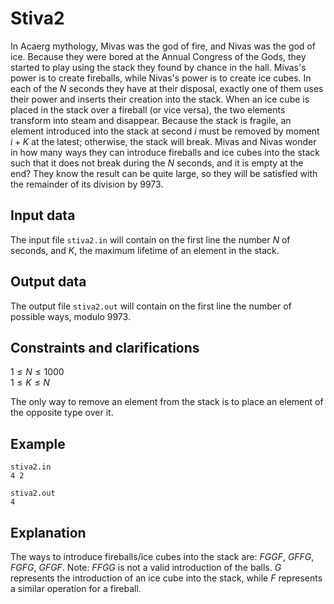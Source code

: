 # Stiva2

In Acaerg mythology, Mivas was the god of fire, and Nivas was the god of ice. Because they were bored at the Annual Congress of the Gods, they started to play using the stack they found by chance in the hall. Mivas's power is to create fireballs, while Nivas's power is to create ice cubes. In each of the $N$ seconds they have at their disposal, exactly one of them uses their power and inserts their creation into the stack. When an ice cube is placed in the stack over a fireball (or vice versa), the two elements transform into steam and disappear. Because the stack is fragile, an element introduced into the stack at second $i$ must be removed by moment $i + K$ at the latest; otherwise, the stack will break. Mivas and Nivas wonder in how many ways they can introduce fireballs and ice cubes into the stack such that it does not break during the $N$ seconds, and it is empty at the end? They know the result can be quite large, so they will be satisfied with the remainder of its division by $9973$.

##  Input data

The input file `stiva2.in` will contain on the first line the number $N$ of seconds, and $K$, the maximum lifetime of an element in the stack.

##  Output data

The output file `stiva2.out` will contain on the first line the number of possible ways, modulo $9973$.

##  Constraints and clarifications

$1 \leq N \leq 1000$  
$1 \leq K \leq N$  

The only way to remove an element from the stack is to place an element of the opposite type over it.

##  Example

`stiva2.in`  
`4 2`  

`stiva2.out`  
`4`

##  Explanation

The ways to introduce fireballs/ice cubes into the stack are: $FGGF$, $GFFG$, $FGFG$, $GFGF$. Note: $FFGG$ is not a valid introduction of the balls. $G$ represents the introduction of an ice cube into the stack, while $F$ represents a similar operation for a fireball.